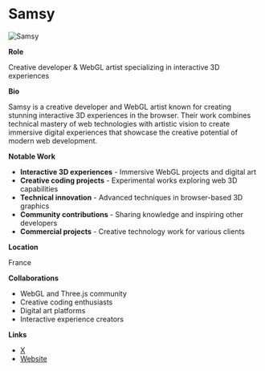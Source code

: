 # Samsy

![Samsy](https://samsy.ninja/nocompute/img/nocompute.jpg)

**Role**

Creative developer & WebGL artist specializing in interactive 3D experiences

**Bio**

Samsy is a creative developer and WebGL artist known for creating stunning interactive 3D experiences in the browser. Their work combines technical mastery of web technologies with artistic vision to create immersive digital experiences that showcase the creative potential of modern web development.

**Notable Work**

- **Interactive 3D experiences** - Immersive WebGL projects and digital art
- **Creative coding projects** - Experimental works exploring web 3D capabilities
- **Technical innovation** - Advanced techniques in browser-based 3D graphics
- **Community contributions** - Sharing knowledge and inspiring other developers
- **Commercial projects** - Creative technology work for various clients

**Location**

France

**Collaborations**

- WebGL and Three.js community
- Creative coding enthusiasts
- Digital art platforms
- Interactive experience creators

**Links**

- [X](https://x.com/Samsyyyy)
- [Website](https://samsy.ninja/)
